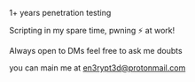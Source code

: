 1+ years penetration testing

Scripting in my spare time, pwning ⚡ at work! 

Always open to DMs feel free to ask me doubts

you can main me at en3rypt3d@protonmail.com
